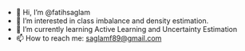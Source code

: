 - 👋 Hi, I’m @fatihsaglam
- 👀 I’m interested in class imbalance and density estimation.
- 🌱 I’m currently learning Active Learning and Uncertainty Estimation
- 📫 How to reach me: saglamf89@gmail.com

<!---
fatihsaglam/fatihsaglam is a ✨ special ✨ repository because its `README.md` (this file) appears on your GitHub profile.
You can click the Preview link to take a look at your changes.
--->
